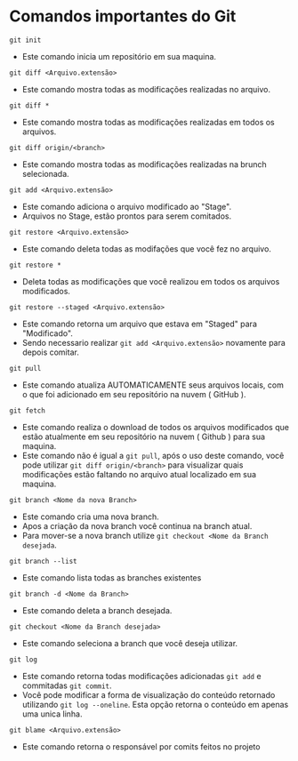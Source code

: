 # Comandos importantes do Git

```
git init
```
* Este comando inicia um repositório em sua maquina.

```
git diff <Arquivo.extensão>
```
* Este comando mostra todas as modificações realizadas no arquivo.
  
```
git diff *
```
* Este comando mostra todas as modificações realizadas em todos os arquivos.

```
git diff origin/<branch>
```
* Este comando mostra todas as modificações realizadas na brunch selecionada.

```
git add <Arquivo.extensão>
```
* Este comando adiciona o arquivo modificado ao "Stage".
* Arquivos no Stage, estão prontos para serem comitados.

```
git restore <Arquivo.extensão>
```
* Este comando deleta todas as modifações que você fez no arquivo.

```
git restore *
```
* Deleta todas as modificações que você realizou em todos os arquivos modificados.

```
git restore --staged <Arquivo.extensão>
```
* Este comando retorna um arquivo que estava em "Staged" para "Modificado".
* Sendo necessario realizar ```git add <Arquivo.extensão>``` novamente para depois comitar.

```
git pull
```
* Este comando atualiza AUTOMATICAMENTE seus arquivos locais, com o que foi adicionado em seu repositório na nuvem ( GitHub ).
  
```
git fetch 
```
* Este comando realiza o download de todos os arquivos modificados que estão atualmente em seu repositório na nuvem ( Github ) para sua maquina.
* Este comando não é igual a ```git pull```, após o uso deste comando, você pode utilizar ```git diff origin/<branch>``` para visualizar quais modificações estão faltando no arquivo atual localizado em sua maquina.

```
git branch <Nome da nova Branch>
```
* Este comando cria uma nova branch.
* Apos a criação da nova branch você continua na branch atual.
* Para mover-se a nova branch utilize ```git checkout <Nome da Branch desejada```.

```
git branch --list
```
* Este comando lista todas as branches existentes

```
git branch -d <Nome da Branch>
```
* Este comando deleta a branch desejada.

```
git checkout <Nome da Branch desejada>
```
* Este comando seleciona a branch que você deseja utilizar.

```
git log
```
* Este comando retorna todas modificações adicionadas ```git add``` e commitadas ```git commit```.
* Você pode modificar a forma de visualização do conteúdo retornado utilizando ```git log --oneline```. Esta opção retorna o conteúdo em apenas uma unica linha.

```
git blame <Arquivo.extensão>
```
* Este comando retorna o responsável por comits feitos no projeto
